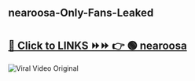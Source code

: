 
 ## nearoosa-Only-Fans-Leaked

# <h2><a href="https://clipsfans.com/nearoosa&ref=git">🔗 Click to LINKS ⏩⏩ 👉 🟢 nearoosa </a></h2>

<a href="https://clipsfans.com/nearoosa&ref=git" rel="nofollow" data-target="animated-image.originalLink"><img src="https://i.ibb.co.com/xMMVF88/686577567.gif" alt="Viral Video Original" style="max-width: 100%; display: inline-block;" data-target="animated-image.originalImage"></a>
